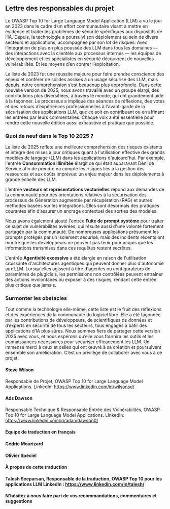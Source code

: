 ## Lettre des responsables du projet

Le OWASP Top 10 for Large Language Model Application (LLM) a vu le jour en 2023 dans le cadre d’un effort communautaire visant à mettre en évidence et traiter les problèmes de sécurité spécifiques aux dispositifs de l’IA. Depuis, la technologie a poursuivi son déploiement au sein de divers secteurs et applications, accompagnée par son lot de risques. Avec l’intégration de plus en plus poussée des LLM dans tous les domaines — des interactions avec la clientèle aux processus internes — les équipes de développement et les spécialistes en sécurité découvrent de nouvelles vulnérabilités. Et les moyens d’en contrer l’exploitation.

La liste de 2023 fut une réussite majeure pour faire prendre conscience des enjeux et conférer de solides assises à un usage sécurisé des LLM, mais depuis, notre compréhension s’est beaucoup plus approfondie. Dans cette nouvelle version de 2025, nous avons travaillé avec un groupe élargi, des contributions plus diversifiées, à travers le monde, qui ont grandement aidé à la façonner. Le processus a impliqué des séances de réflexions, des votes et des retours d’expériences professionnelles à l'avant-garde de la sécurisation des applications LLM, que ce soit en contribuant ou en affinant les entrées par leurs commentaires. Chaque voix a été essentielle pour rendre cette nouvelle édition aussi exhaustive et pratique que possible.

### Quoi de neuf dans le Top 10 2025 ?

La liste de 2025 reflète une meilleure compréhension des risques existants et intègre des mises à jour critiques quant à l'utilisation effective des grands modèles de langage (LLM) dans les applications d'aujourd'hui. Par exemple, l'entrée **Consommation Illimitée** élargit ce qui était auparavant Déni de Service afin de prendre en compte les risques liés à la gestion des ressources et aux coûts imprévus: un enjeu majeur dans les déploiements à grande échelle des LLM.

L’entrée **vecteurs et représentations vectorielles** répond aux demandes de la communauté pour des orientations relatives à la sécurisation des processus de Génération augmentée par récupération (RAG) et autres méthodes basées sur les intégrations. Elles sont désormais des pratiques courantes afin d’assurer un ancrage contextuel des sorties des modèles.

Nous avons également ajouté l'entrée **Fuite de prompt système** pour traiter ce sujet de vulnérabilités avérées, qui résulte aussi d'une volonté fortement partagée par la communauté. De nombreuses applications présument les prompts protégés par un isolement sécurisé, mais des incidents récents ont montré que les développeurs ne peuvent pas tenir pour acquis que les informations transmises dans ces requêtes restent secrètes.

L'entrée **Agentivité excessive** a été élargie en raison de l'utilisation croissante d'architectures agentiques qui peuvent donner plus d'autonomie aux LLM. Lorsqu'elles agissent à titre d'agentes ou configurateurs de paramètres de plugiciels, les permissions non contrôlées peuvent entraîner des actions involontaires ou exposer à des risques, rendant cette entrée plus critique que jamais.

### Surmonter les obstacles

Tout comme la technologie elle-même, cette liste est le fruit des réflexions et des expériences de la communauté du logiciel libre. Elle a été façonnée par les contributions de développeurs, de scientifiques de données et d’experts en sécurité de tous les secteurs, tous engagés à bâtir des applications d’IA plus sûres. Nous sommes fiers de partager cette version 2025 avec vous, et nous espérons qu’elle vous fournira les outils et les connaissances nécessaires pour sécuriser efficacement les LLM.
Un immense merci à ceux et celles qui ont œuvré à sa création et poursuivent ensemble son amélioration. C’est un privilège de collaborer avec vous à ce projet.

#### Steve Wilson

Responsable de Projet, 
OWASP Top 10 for Large Language Model Applications. 
LinkedIn: <https://www.linkedin.com/in/wilsonsd/>

#### Ads Dawson

Responsable Technique & Responsable Entrée des Vulnérabilités,
OWASP Top 10 for Large Language Model Applications. 
LinkedIn: <https://www.linkedin.com/in/adamdawson0/>

#### Équipe de traduction en français

#### Cédric Mourizard

#### Olivier Spéciel

#### À propos de cette traduction

#### Talesh Seeparsan, Responsable de la traduction, OWASP Top 10 pour les applications LLM LinkedIn : <https://www.linkedin.com/in/talesh/>

#### N’hésitez à nous faire part de vos recommandations, commentaires et suggestions
